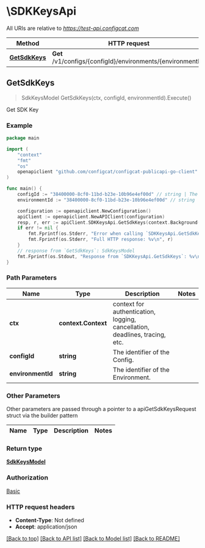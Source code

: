 # \SDKKeysApi

All URIs are relative to *https://test-api.configcat.com*

Method | HTTP request | Description
------------- | ------------- | -------------
[**GetSdkKeys**](SDKKeysApi.md#GetSdkKeys) | **Get** /v1/configs/{configId}/environments/{environmentId} | Get SDK Key



## GetSdkKeys

> SdkKeysModel GetSdkKeys(ctx, configId, environmentId).Execute()

Get SDK Key



### Example

```go
package main

import (
    "context"
    "fmt"
    "os"
    openapiclient "github.com/configcat/configcat-publicapi-go-client"
)

func main() {
    configId := "38400000-8cf0-11bd-b23e-10b96e4ef00d" // string | The identifier of the Config.
    environmentId := "38400000-8cf0-11bd-b23e-10b96e4ef00d" // string | The identifier of the Environment.

    configuration := openapiclient.NewConfiguration()
    apiClient := openapiclient.NewAPIClient(configuration)
    resp, r, err := apiClient.SDKKeysApi.GetSdkKeys(context.Background(), configId, environmentId).Execute()
    if err != nil {
        fmt.Fprintf(os.Stderr, "Error when calling `SDKKeysApi.GetSdkKeys``: %v\n", err)
        fmt.Fprintf(os.Stderr, "Full HTTP response: %v\n", r)
    }
    // response from `GetSdkKeys`: SdkKeysModel
    fmt.Fprintf(os.Stdout, "Response from `SDKKeysApi.GetSdkKeys`: %v\n", resp)
}
```

### Path Parameters


Name | Type | Description  | Notes
------------- | ------------- | ------------- | -------------
**ctx** | **context.Context** | context for authentication, logging, cancellation, deadlines, tracing, etc.
**configId** | **string** | The identifier of the Config. | 
**environmentId** | **string** | The identifier of the Environment. | 

### Other Parameters

Other parameters are passed through a pointer to a apiGetSdkKeysRequest struct via the builder pattern


Name | Type | Description  | Notes
------------- | ------------- | ------------- | -------------



### Return type

[**SdkKeysModel**](SdkKeysModel.md)

### Authorization

[Basic](../README.md#Basic)

### HTTP request headers

- **Content-Type**: Not defined
- **Accept**: application/json

[[Back to top]](#) [[Back to API list]](../README.md#documentation-for-api-endpoints)
[[Back to Model list]](../README.md#documentation-for-models)
[[Back to README]](../README.md)

